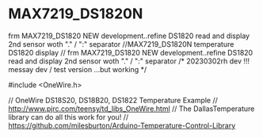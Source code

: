 # MAX7219_DS1820N
frm MAX7219_DS1820  NEW development..refine DS1820 read and display 2nd sensor woth "." / ":" separator
//MAX7219_DS1820N temperature DS1820  display
// frm MAX7219_DS1820  NEW development..refine DS1820 read and display 2nd sensor woth "." / ":" separator
/* 20230302rh dev
  !!! messay dev / test version ...but working
*/

#include <OneWire.h>

// OneWire DS18S20, DS18B20, DS1822 Temperature Example
// http://www.pjrc.com/teensy/td_libs_OneWire.html
// The DallasTemperature library can do all this work for you!
// https://github.com/milesburton/Arduino-Temperature-Control-Library
